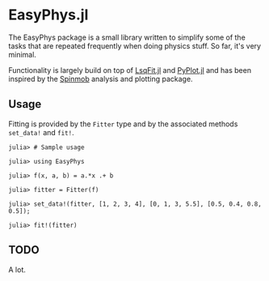 EasyPhys.jl
===========

The EasyPhys package is a small library written to simplify some of the tasks that are repeated frequently when doing physics stuff. So far, it's very minimal.

Functionality is largely build on top of [LsqFit.jl](https://github.com/JuliaOpt/LsqFit.jl) and [PyPlot.jl](https://github.com/JuliaPy/PyPlot.jl) and has been inspired by the [Spinmob](https://github.com/Spinmob/spinmob) analysis and plotting package.

Usage
-----

Fitting is provided by the `Fitter` type and by the associated methods `set_data!`
and `fit!`.

    julia> # Sample usage

    julia> using EasyPhys

    julia> f(x, a, b) = a.*x .+ b

    julia> fitter = Fitter(f)

    julia> set_data!(fitter, [1, 2, 3, 4], [0, 1, 3, 5.5], [0.5, 0.4, 0.8, 0.5]);

    julia> fit!(fitter)

TODO
----

A lot.
